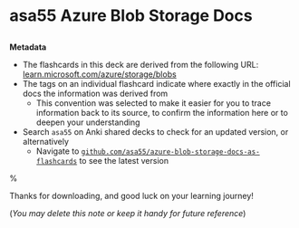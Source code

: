 # asa55 Azure Blob Storage Docs

##

**Metadata**

- The flashcards in this deck are derived from the following URL: [learn.microsoft.com/azure/storage/blobs](learn.microsoft.com/azure/storage/blobs/)
- The tags on an individual flashcard indicate where exactly in the official docs the information was derived from
  - This convention was selected to make it easier for you to trace information back to its source, to confirm the information here or to deepen your understanding
- Search `asa55` on Anki shared decks to check for an updated version, or alternatively
  - Navigate to [`github.com/asa55/azure-blob-storage-docs-as-flashcards`](https://github.com/asa55/azure-blob-storage-docs-as-flashcards) to see the latest version

%

Thanks for downloading, and good luck on your learning journey!

(_You may delete this note or keep it handy for future reference_)
